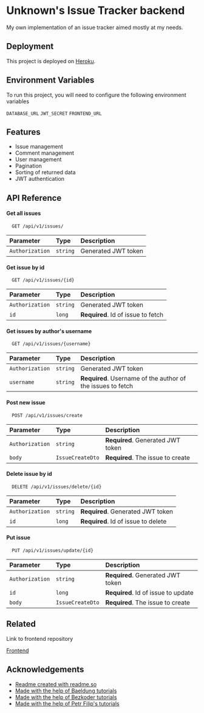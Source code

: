 
# Unknown's Issue Tracker backend

My own implementation of an issue tracker aimed mostly at my needs.




## Deployment

This project is deployed on [Heroku](https://issue-tracker-upce-heroku.herokuapp.com/swagger-ui/).


## Environment Variables

To run this project, you will need to configure the following environment variables

`DATABASE_URL`
`JWT_SECRET`
`FRONTEND_URL`


## Features

- Issue management
- Comment management
- User management
- Pagination
- Sorting of returned data
- JWT authentication


## API Reference

#### Get all issues

```http
  GET /api/v1/issues/
```

| Parameter | Type     | Description                |
| :-------- | :------- | :------------------------- |
| `Authorization` | `string` | Generated JWT token |

#### Get issue by id

```http
  GET /api/v1/issues/{id}
```

| Parameter | Type     | Description                       |
| :-------- | :------- | :-------------------------------- |
| `Authorization` | `string` | Generated JWT token |
| `id`      | `long` | **Required**. Id of issue to fetch |

#### Get issues by author's username

```http
  GET /api/v1/issues/{username}
```

| Parameter | Type     | Description                       |
| :-------- | :------- | :-------------------------------- |
| `Authorization` | `string` | Generated JWT token |
| `username`      | `string` | **Required**. Username of the author of the issues to fetch |

#### Post new issue

```http
  POST /api/v1/issues/create
```

| Parameter | Type     | Description                |
| :-------- | :------- | :------------------------- |
| `Authorization` | `string` | **Required**. Generated JWT token |
| `body` | `IssueCreateDto` | **Required**. The issue to create |

#### Delete issue by id

```http
  DELETE /api/v1/issues/delete/{id}
```

| Parameter | Type     | Description                       |
| :-------- | :------- | :-------------------------------- |
| `Authorization` | `string` | **Required**. Generated JWT token |
| `id`      | `long` | **Required**. Id of issue to delete |

#### Put issue

```http
  PUT /api/v1/issues/update/{id}
```

| Parameter | Type     | Description                |
| :-------- | :------- | :------------------------- |
| `Authorization` | `string` | **Required**. Generated JWT token |
| `id`      | `long` | **Required**. Id of issue to update |
| `body` | `IssueCreateDto` | **Required**. The issue to create |
## Related

Link to frontend repository

[Frontend](https://github.com/Unkn0wn126/nnpia_sem_pr_frontend)


## Acknowledgements

 - [Readme created with readme.so](https://readme.so)
 - [Made with the help of Baeldung tutorials](https://www.baeldung.com/)
 - [Made with the help of Bezkoder tutorials](https://www.bezkoder.com/)
 - [Made with the help of Petr Filip's tutorials](https://www.youtube.com/c/PetrFilipTix)

